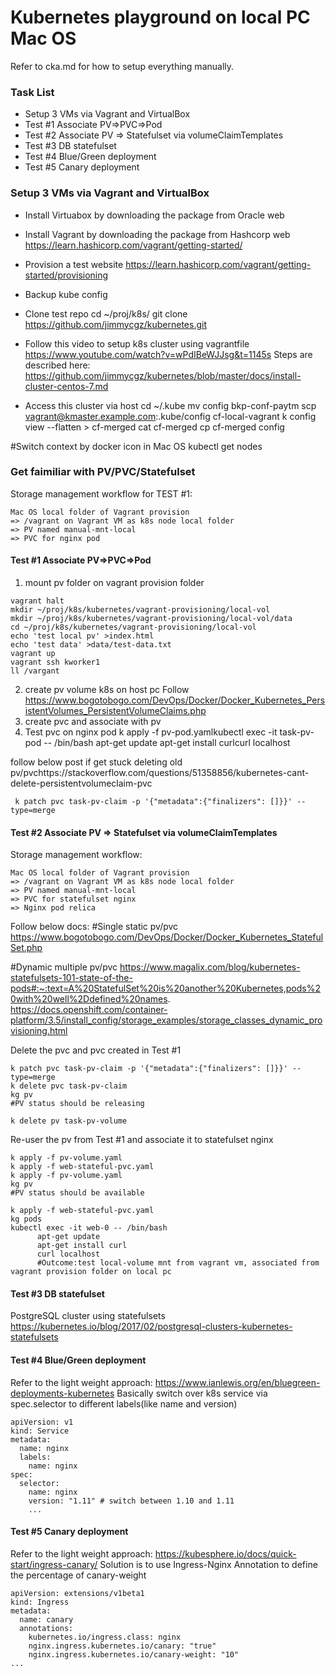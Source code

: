 # Kubernetes playground on local PC Mac OS

Refer to cka.md for how to setup everything manually.

### Task List
* Setup 3 VMs via Vagrant and VirtualBox 
* Test #1 Associate PV=>PVC=>Pod
* Test #2 Associate PV => Statefulset via volumeClaimTemplates
* Test #3 DB statefulset
* Test #4 Blue/Green deployment
* Test #5 Canary deployment

### Setup 3 VMs via Vagrant and VirtualBox 
* Install Virtuabox by downloading the package from Oracle web
* Install Vagrant by downloading the package from Hashcorp web
https://learn.hashicorp.com/vagrant/getting-started/
* Provision a test website 
https://learn.hashicorp.com/vagrant/getting-started/provisioning

* Backup kube config 
* Clone test repo
cd ~/proj/k8s/
git clone https://github.com/jimmycgz/kubernetes.git

* Follow this video to setup k8s cluster using vagrantfile
https://www.youtube.com/watch?v=wPdIBeWJJsg&t=1145s
Steps are described here: https://github.com/jimmycgz/kubernetes/blob/master/docs/install-cluster-centos-7.md

* Access this cluster via host
cd ~/.kube
mv config bkp-conf-paytm
scp vagrant@kmaster.example.com:.kube/config cf-local-vagrant
k config view --flatten > cf-merged
cat cf-merged
cp cf-merged config

#Switch context by docker icon in Mac OS
kubectl get nodes

### Get faimiliar with PV/PVC/Statefulset
Storage management workflow for TEST #1:
```
Mac OS local folder of Vagrant provision 
=> /vagrant on Vagrant VM as k8s node local folder
=> PV named manual-mnt-local
=> PVC for nginx pod
```
#### Test #1 Associate PV=>PVC=>Pod
1. mount pv folder on vagrant provision folder
```
vagrant halt
mkdir ~/proj/k8s/kubernetes/vagrant-provisioning/local-vol
mkdir ~/proj/k8s/kubernetes/vagrant-provisioning/local-vol/data
cd ~/proj/k8s/kubernetes/vagrant-provisioning/local-vol
echo 'test local pv' >index.html
echo 'test data' >data/test-data.txt
vagrant up
vagrant ssh kworker1
ll /vargant
```
2. create pv volume k8s on host pc
Follow https://www.bogotobogo.com/DevOps/Docker/Docker_Kubernetes_PersistentVolumes_PersistentVolumeClaims.php
3. create pvc and associate with pv
4. Test pvc on nginx pod
k apply -f pv-pod.yamlkubectl exec -it task-pv-pod -- /bin/bash
apt-get update
apt-get install curlcurl localhost

follow below post if get stuck deleting old pv/pvchttps://stackoverflow.com/questions/51358856/kubernetes-cant-delete-persistentvolumeclaim-pvc
```
 k patch pvc task-pv-claim -p '{"metadata":{"finalizers": []}}' --type=merge
```
 
#### Test #2 Associate PV => Statefulset via volumeClaimTemplates
Storage management workflow:
```
Mac OS local folder of Vagrant provision 
=> /vagrant on Vagrant VM as k8s node local folder
=> PV named manual-mnt-local
=> PVC for statefulset nginx
=> Nginx pod relica
```
Follow below docs:
#Single static pv/pvc
https://www.bogotobogo.com/DevOps/Docker/Docker_Kubernetes_StatefulSet.php

#Dynamic multiple pv/pvc
https://www.magalix.com/blog/kubernetes-statefulsets-101-state-of-the-pods#:~:text=A%20StatefulSet%20is%20another%20Kubernetes,pods%20with%20well%2Ddefined%20names.
https://docs.openshift.com/container-platform/3.5/install_config/storage_examples/storage_classes_dynamic_provisioning.html

Delete the pvc and pvc created in Test #1
```
k patch pvc task-pv-claim -p '{"metadata":{"finalizers": []}}' --type=merge
k delete pvc task-pv-claim
kg pv
#PV status should be releasing

k delete pv task-pv-volume
```
Re-user the pv from Test #1 and associate it to statefulset nginx
```
k apply -f pv-volume.yaml
k apply -f web-stateful-pvc.yaml
k apply -f pv-volume.yaml 
kg pv
#PV status should be available

k apply -f web-stateful-pvc.yaml
kg pods
kubectl exec -it web-0 -- /bin/bash
      apt-get update
      apt-get install curl
      curl localhost
      #Outcome:test local-volume mnt from vagrant vm, associated from vagrant provision folder on local pc
```

#### Test #3 DB statefulset
PostgreSQL cluster using statefulsets https://kubernetes.io/blog/2017/02/postgresql-clusters-kubernetes-statefulsets

#### Test #4 Blue/Green deployment
Refer to the light weight approach: https://www.ianlewis.org/en/bluegreen-deployments-kubernetes
Basically switch over k8s service via spec.selector to different labels(like name and version)
```
apiVersion: v1
kind: Service
metadata: 
  name: nginx
  labels: 
    name: nginx
spec:
  selector: 
    name: nginx
    version: "1.11" # switch between 1.10 and 1.11
    ...
```

#### Test #5 Canary deployment
Refer to the light weight approach: https://kubesphere.io/docs/quick-start/ingress-canary/
Solution is to use Ingress-Nginx Annotation to define the percentage of canary-weight
```
apiVersion: extensions/v1beta1
kind: Ingress
metadata:
  name: canary
  annotations:
    kubernetes.io/ingress.class: nginx
    nginx.ingress.kubernetes.io/canary: "true"
    nginx.ingress.kubernetes.io/canary-weight: "10"
...
```


